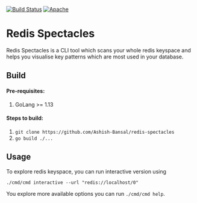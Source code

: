 [![Build Status](https://travis-ci.org/Ashish-Bansal/redis-spectacles.svg?branch=master)](https://travis-ci.org/Ashish-Bansal/redis-spectacles)
[![Apache](https://img.shields.io/badge/license-APACHE-blue.svg)](https://raw.githubusercontent.com/Ashish-Bansal/redis-spectacles/master/LICENSE)

# Redis Spectacles

Redis Spectacles is a CLI tool which scans your whole redis keyspace and helps you visualise key patterns which are most used in your database.


## Build

#### Pre-requisites:
1. GoLang >= 1.13

#### Steps to build:
1. `git clone https://github.com/Ashish-Bansal/redis-spectacles`
2. `go build ./...`

## Usage

To explore redis keyspace, you can run interactive version using
```
./cmd/cmd interactive --url "redis://localhost/0"
```

You explore more available options you can run `./cmd/cmd help`.
